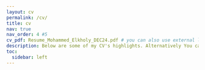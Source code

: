 ```yaml
---
layout: cv
permalink: /cv/
title: cv
nav: true
nav_order: 4 #5
cv_pdf: Resume_Mohammed_Elkholy_DEC24.pdf # you can also use external links here
description: Below are some of my CV's highlights. Alternatively You can download the full version.
toc:
  sidebar: left
---
```

